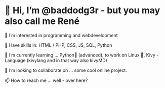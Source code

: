 <!---
baddodg3r/baddodg3r is a ✨ special ✨ repository because its `README.md` (this file) appears on your GitHub profile.
You can click the Preview link to take a look at your changes.
--->
<!DOCTYPE html>
<html>
  <head>
    <link href="https://cdn.jsdelivr.net/npm/bootstrap@5.3.0-alpha1/dist/css/bootstrap.min.css" 
              rel="stylesheet" 
              integrity="sha384-GLhlTQ8iRABdZLl6O3oVMWSktQOp6b7In1Zl3/Jr59b6EGGoI1aFkw7cmDA6j6gD" 
              crossorigin="anonymous">
  </head>
  <body>
    <div class="container shadow-sm p-3 mb-5 bg-body-tertiary rounded">
      <h1> 👋 Hi, I’m @baddodg3r - but you may also call me René </h1>
      <p> 👀 I’m interested in programming and webdevelopment</p>
      <p> 💁 Have skills in: HTML / PHP, CSS, JS, SQL, Python </p>
      <p> 🌱 I’m currently learning ... Python🐍 (advanced), to work on Linux 🐧, Kivy - Language (kivylang and in that way also kivyMD)</p>
      <p> 💞️ I’m looking to collaborate on ... some cool online project.</p>
      <p> 📫 How to reach me ... well - over here?</p>
    </div>
    
  <!-- <script src="https://cdn.jsdelivr.net/npm/bootstrap@5.3.0-alpha3/dist/js/bootstrap.bundle.min.js" 
              integrity="sha384-ENjdO4Dr2bkBIFxQpeoTz1HIcje39Wm4jDKdf19U8gI4ddQ3GYNS7NTKfAdVQSZe" 
              crossorigin="anonymous"></script> -->
  </body>
</html>
 
